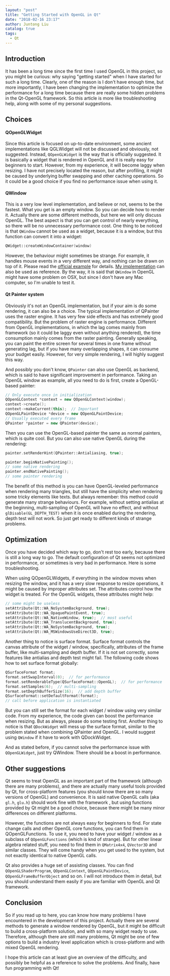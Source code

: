 ```yaml
---
layout: "post"
title: "Getting Started with OpenGL in Qt"
date: "2018-02-16 23:17"
author: Juntong Liu
catalog: true
tags:
  - Qt
---
```


## Introduction

It has been a long time since the first time I used OpenGL in this project, so you might be curious: why saying "getting started" when I have started for such a long time. Clearly, one of the reason is I don't have enough time, but more importantly, I have been changing the implementation to optimize the performance for a long time because there are really some hidden problems in the Qt-OpenGL framework. So this article is more like troubleshooting help, along with some of my personal suggestions.

## Choices

#### QOpenGLWidget

Since this article is focused on up-to-date environment, some ancient implementations like QGLWidget will not be discussed and obviously, not suggested. Instead, `QOpenGLWidget` is the way that is officially suggested. It is basically a widget that is rendered in OpenGL and it is really easy for beginners to start. However, from my experience, it will become laggy when resizing. I have not precisely located the reason, but after profiling, it might be caused by underlying buffer swapping and other caching operations. So it could be a good choice if you find no performance issue when using it.

#### QWindow

This is a very low level implementation, and believe or not, seems to be the fastest. What you get is an empty window. So you can decide how to render it. Actually there are some different methods, but here we will only discuss OpenGL. The best aspect is that you can get control of nearly everything, so there will be no unnecessary performance cost. One thing to be noticed is that `QWindow` cannot be used as a widget, because it is a window, but this function can convert it into a widget:

```cpp
QWidget::createWindowContainer(window)
```

However, the behaviour might sometimes be strange. For example, it handles mouse events in a very different way, and nothing can be drawn on top of it. Please read the [official example][1] for details. [My implementation][2] can also be used as reference. By the way, it is said that `QWindow` in OpenGL might have some problem on OSX, but since I don't have any Mac computer, so I'm unable to test it.

#### Qt Painter system

Obviously it's not an OpenGL implementation, but if your aim is do some rendering, it can also be a choice. The typical implementation of QPainter uses the raster engine. It has very few side effects and has extremely good compatibility. But the problem of raster engine is performance. Different from OpenGL implementations, in which the lag comes mainly from framework (so it could be laggy even without anything rendered), the time consumption mainly comes from the raster painting. Generally speaking, you can paint the entire screen for several times in one frame without generating lag, but if you have many overlapping shapes, it can consume your budget easily. However, for very simple rendering, I will highly suggest this way.

And possibly you don't know, `QPainter` can also use OpenGL as backend, which is said to have significant improvement in performance. Taking an OpenGL window as example, all you need to do is first, create a OpenGL-based painter:

```cpp
// Only execute once in initialization
QOpenGLContext *context = new QOpenGLContext(window);
context->create();
context->makeCurrent(this);  // Important
QOpenGLPaintDevice *device = new QOpenGLPaintDevice;
// Usually executed every frame
QPainter *painter = new QPainter(device);
```

Then you can use the OpenGL-based painter the same as normal painters, which is quite cool. But you can also use native OpenGL during the rendering:

```cpp
painter.setRenderHint(QPainter::Antialiasing, true);

painter.beginNativePainting();
// some native rendering
painter.endNativePainting();
// some painter rendering
```

The benefit of this method is you can have OpenGL-leveled performance when rendering many triangles, but still have the simplicity when rendering some tricky elements like texts. But always remember: this method could generate many strange behaviours. For example, without setting antialias at the beginning, multi-sampling of OpenGL will have no effect, and without `glDisable(GL_DEPTH_TEST)` when it is once enabled during the rendering, depth test will not work. So just get ready to different kinds of strange problems.

## Optimization

Once you have decided which way to go, don't rest too early, because there is still a long way to go. The default configuration of Qt seems not optimized in performance, or sometimes is very bad in performance. Here is some troubleshooting.

When using QOpenGLWidgets, if everything in the window moves when resizing the window, and it has a very slow response to resize operations, it might be caused by improper attributes set. The attributes control how the widget is treated. For the OpenGL widgets, these attributes might help:

```cpp
// some might be useless
setAttribute(Qt::WA_NoSystemBackground, true);
setAttribute(Qt::WA_OpaquePaintEvent, true);
setAttribute(Qt::WA_NativeWindow, true);  // most useful
setAttribute(Qt::WA_TranslucentBackground, true);
setAttribute(Qt::WA_NoSystemBackground, true);
setAttribute(Qt::WA_MSWindowsUseDirect3D, true);
```

Another thing to notice is surface format. Surface format controls the canvas attribute of the widget / window, specifically, attributes of the frame buffer, like multi-sampling and depth buffer. If it is not set correctly, some features like antialias and depth test might fail. The following code shows how to set surface format globally:

```cpp
QSurfaceFormat format;
format.setSwapInterval(0);  // for performance
format.setRenderableType(QSurfaceFormat::OpenGL);  // for performance
format.setSamples(6);  // multi-sampling
format.setDepthBufferSize(16);  // add depth buffer
QSurfaceFormat::setDefaultFormat(format);
// call before application is instantiated
```

But you can still set the format for each widget / window using very similar code. From my experience, the code given can boost the performance when resizing. But as always, please do some testing first. Another thing to notice is that `QDockWidget` will mess up the surface format, similar to the problem stated when combining QPainter and OpenGL. I would suggest using `QWindow` if it have to work with QDockWidget.

And as stated before, if you cannot solve the performance issue with `QOpenGLWidget`, just try QWindow. There should be a boost in performance.

## Other suggestions

Qt seems to treat OpenGL as an important part of the framework (although there are many problems), and there are actually many useful tools provided by Qt, for cross-platform features (you should know there are so many versions of OpenGL) and convenience. It is said native OpenGL calls (aka `gl.h`, `glu.h`) should work fine with the framework , but using functions provided by Qt might be a good choice, because there might be many minor differences on different platforms.

However, the functions are not always easy for beginners to find. For state change calls and other OpenGL core functions, you can find them in QOpenGLFunctions. To use it, you need to have your widget / window as a subclass of `QOpenGLFunctions` (which is knd of strange). But for other linear algebra related stuff, you need to find them in `QMatrix4x4`, `QVector3D` and similar classes. They will come handy when you get used to the system, but not exactly identical to native OpenGL calls.

Qt also provides a huge set of assisting classes. You can find `QOpenGLShaderProgram`, `QOpenGLContext`, `QOpenGLPaintDevice`, `QOpenGLFrameBufferObject` and so on. I will not introduce them in detail, but you should understand them easily if you are familiar with OpenGL and Qt framework.

## Conclusion

So if you read up to here, you can know how many problems I have encountered in the development of this project. Actually there are several methods to generate a window rendered by OpenGL, but it might be difficult to build a cross-platform solution, and with so many widget ready to use. Therefore, although there are still many problems, Qt might be one of few options to build a industry level application which is cross-platform and with mixed OpenGL rendering.

I hope this article can at least give an overview of the difficulty, and possibly be helpful as a reference to solve the problems. And finally, have fun programming with Qt!

[1]: http://doc.qt.io/qt-5/qtgui-openglwindow-example.html
[2]: https://github.com/PlamaDev/Plama/blob/master/gui/plot.cpp